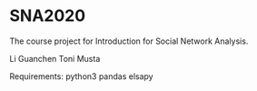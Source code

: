 # SNA2020

The course project for Introduction for Social Network Analysis.

Li Guanchen
Toni Musta

Requirements:
python3
pandas
elsapy
